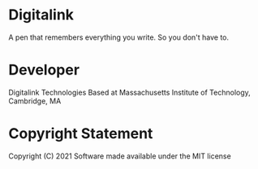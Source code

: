 # Digitalink
A pen that remembers everything you write.  So you don't have to.

# Developer
Digitalink Technologies
Based at Massachusetts Institute of Technology, Cambridge, MA

# Copyright Statement
Copyright (C) 2021
Software made available under the MIT license
